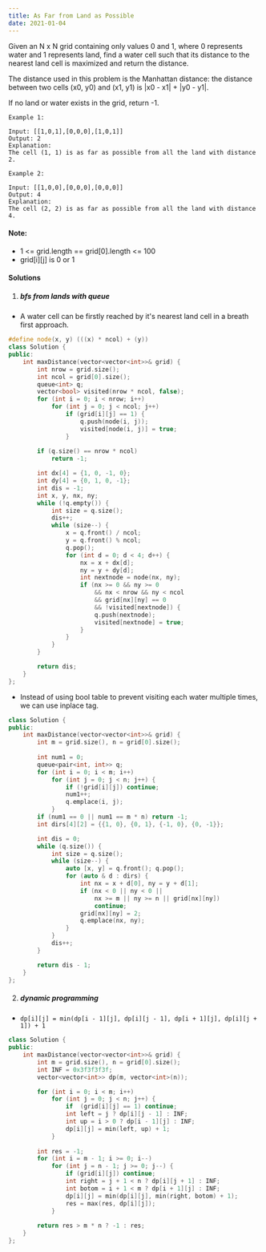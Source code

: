 ```yaml
---
title: As Far from Land as Possible
date: 2021-01-04
---
```

Given an N x N grid containing only values 0 and 1, where 0 represents water and 1 represents land, find a water cell such that its distance to the nearest land cell is maximized and return the distance.

The distance used in this problem is the Manhattan distance: the distance between two cells (x0, y0) and (x1, y1) is |x0 - x1| + |y0 - y1|.

If no land or water exists in the grid, return -1.



```
Example 1:

Input: [[1,0,1],[0,0,0],[1,0,1]]
Output: 2
Explanation: 
The cell (1, 1) is as far as possible from all the land with distance 2.

Example 2:

Input: [[1,0,0],[0,0,0],[0,0,0]]
Output: 4
Explanation: 
The cell (2, 2) is as far as possible from all the land with distance 4.
```



#### Note:

-    1 <= grid.length == grid[0].length <= 100
-    grid[i][j] is 0 or 1


#### Solutions


1. ##### bfs from lands with queue

- A water cell can be firstly reached by it's nearest land cell in a breath first approach.

```cpp
#define node(x, y) (((x) * ncol) + (y))
class Solution {
public:
    int maxDistance(vector<vector<int>>& grid) {
        int nrow = grid.size();
        int ncol = grid[0].size();
        queue<int> q;
        vector<bool> visited(nrow * ncol, false);
        for (int i = 0; i < nrow; i++)
            for (int j = 0; j < ncol; j++)
                if (grid[i][j] == 1) {
                    q.push(node(i, j));
                    visited[node(i, j)] = true;
                }
        
        if (q.size() == nrow * ncol)
            return -1;

        int dx[4] = {1, 0, -1, 0};
        int dy[4] = {0, 1, 0, -1};
        int dis = -1;
        int x, y, nx, ny;
        while (!q.empty()) {
            int size = q.size();
            dis++;
            while (size--) {
                x = q.front() / ncol;
                y = q.front() % ncol;
                q.pop();
                for (int d = 0; d < 4; d++) {
                    nx = x + dx[d];
                    ny = y + dy[d];
                    int nextnode = node(nx, ny);
                    if (nx >= 0 && ny >= 0 
                        && nx < nrow && ny < ncol
                        && grid[nx][ny] == 0
                        && !visited[nextnode]) {
                        q.push(nextnode);
                        visited[nextnode] = true;
                    }
                }
            }
        }

        return dis;
    }
};
```

- Instead of using bool table to prevent visiting each water multiple times, we can use inplace tag.

```cpp
class Solution {
public:
    int maxDistance(vector<vector<int>>& grid) {
        int m = grid.size(), n = grid[0].size();
        
        int num1 = 0;
        queue<pair<int, int>> q;
        for (int i = 0; i < m; i++)
            for (int j = 0; j < n; j++) {
                if (!grid[i][j]) continue;
                num1++;
                q.emplace(i, j);
            }
        if (num1 == 0 || num1 == m * n) return -1;
        int dirs[4][2] = {{1, 0}, {0, 1}, {-1, 0}, {0, -1}};

        int dis = 0;
        while (q.size()) {
            int size = q.size();
            while (size--) {
                auto [x, y] = q.front(); q.pop();
                for (auto & d : dirs) {
                    int nx = x + d[0], ny = y + d[1];
                    if (nx < 0 || ny < 0 || 
                        nx >= m || ny >= n || grid[nx][ny])
                        continue;
                    grid[nx][ny] = 2;
                    q.emplace(nx, ny);
                }
            }
            dis++;
        }

        return dis - 1;
    }
};
```


2. ##### dynamic programming

- `dp[i][j] = min(dp[i - 1][j], dp[i][j - 1], dp[i + 1][j], dp[i][j + 1]) + 1`


```cpp
class Solution {
public:
    int maxDistance(vector<vector<int>>& grid) {
        int m = grid.size(), n = grid[0].size();
        int INF = 0x3f3f3f3f;
        vector<vector<int>> dp(m, vector<int>(n));

        for (int i = 0; i < m; i++)
            for (int j = 0; j < n; j++) {
                if  (grid[i][j] == 1) continue;
                int left = j ? dp[i][j - 1] : INF;
                int up = i > 0 ? dp[i - 1][j] : INF;
                dp[i][j] = min(left, up) + 1;
            }
        
        int res = -1;
        for (int i = m - 1; i >= 0; i--)
            for (int j = n - 1; j >= 0; j--) {
                if (grid[i][j]) continue;
                int right = j + 1 < n ? dp[i][j + 1] : INF;
                int botom = i + 1 < m ? dp[i + 1][j] : INF;
                dp[i][j] = min(dp[i][j], min(right, botom) + 1);
                res = max(res, dp[i][j]);
            }
        
        return res > m * n ? -1 : res;
    }
};
```